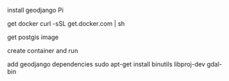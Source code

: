 install geodjango Pi

get docker 
curl -sSL get.docker.com | sh

get postgis image

create container and run

add geodjango dependencies
sudo apt-get install binutils libproj-dev gdal-bin

